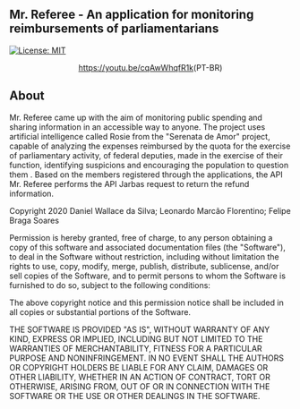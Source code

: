 ## Mr. Referee - An application for monitoring reimbursements of parliamentarians
[![License: MIT](https://img.shields.io/badge/License-MIT-yellow.svg)](https://opensource.org/licenses/MIT)

<!-- ![](https://s8.gifyu.com/images/mr-referee-video-gif.gif) -->
<p align="center">
  <img src="https://s8.gifyu.com/images/mr-referee-video-gif.gif" alt=""><br>
  <a href="https://youtu.be/cqAwWhqfR1k" target="_blank">https://youtu.be/cqAwWhqfR1k</a>(PT-BR)
</p>


## About 

Mr. Referee came up with the aim of monitoring public spending and sharing information in an accessible way to anyone. The project uses artificial intelligence called Rosie from the "Serenata de Amor" project, capable of analyzing the expenses reimbursed by the quota for the exercise of parliamentary activity, of federal deputies, made in the exercise of their function, identifying suspicions and encouraging the population to question them . Based on the members registered through the applications, the API Mr. Referee performs the API Jarbas request to return the refund information.


Copyright 2020 Daniel Wallace da Silva; Leonardo Marcão Florentino; Felipe Braga Soares 

Permission is hereby granted, free of charge, to any person obtaining a copy of this software and associated documentation files (the "Software"), to deal in the Software without restriction, including without limitation the rights to use, copy, modify, merge, publish, distribute, sublicense, and/or sell copies of the Software, and to permit persons to whom the Software is furnished to do so, subject to the following conditions:

The above copyright notice and this permission notice shall be included in all copies or substantial portions of the Software.

THE SOFTWARE IS PROVIDED "AS IS", WITHOUT WARRANTY OF ANY KIND, EXPRESS OR IMPLIED, INCLUDING BUT NOT LIMITED TO THE WARRANTIES OF MERCHANTABILITY, FITNESS FOR A PARTICULAR PURPOSE AND NONINFRINGEMENT. IN NO EVENT SHALL THE AUTHORS OR COPYRIGHT HOLDERS BE LIABLE FOR ANY CLAIM, DAMAGES OR OTHER LIABILITY, WHETHER IN AN ACTION OF CONTRACT, TORT OR OTHERWISE, ARISING FROM, OUT OF OR IN CONNECTION WITH THE SOFTWARE OR THE USE OR OTHER DEALINGS IN THE SOFTWARE.

